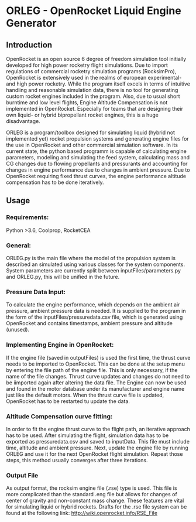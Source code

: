 # ORLEG - OpenRocket Liquid Engine Generator

## Introduction
OpenRocket is an open source 6 degree of freedom simulation tool initially developed for high power rocketry flight simulations. Due to import regulations of commercial rocketry simulation programs (RocksimPro), OpenRocket is extensively used in the realms of european experimental- and high power rocketry. While the program itself excels in terms of intuitive handling and reasonable simulation data, there is no tool for generating custom rocket engines included in the program. Also, due to usual short burntime and low level flights, Engine Altitude Compensation is not implemented in OpenRocket. Especially for teams that are designing their own liquid- or hybrid bipropellant rocket engines, this is a huge disadvantage.

ORLEG is a program/toolbox designed for simulating liquid (hybrid not implemented yet) rocket propulsion systems and generating engine files for the use in OpenRocket and other commercial simulation software. In its current state, the python based programm is capable of calculating engine parameters, modeling and simulating the feed system, calculating mass and CG changes due to flowing propellants and pressurants and accounting for changes in engine performance due to changes in ambient pressure. Due to OpenRocket requiring fixed thrust curves, the engine performance altitude compensation has to be done iteratively.

## Usage

### Requirements:
Python >3.6, Coolprop, RocketCEA

### General:
ORLEG.py is the main file where the model of the propulsion system is described an simulated using various classes for the system components.
System parameters are currently split between inputFiles/parameters.py and ORLEG.py, this will be unified in the future.

### Pressure Data Input:
To calculate the engine performance, which depends on the ambient air pressure, ambient pressure data is needed.
It is supplied to the program in the form of the inputFiles/pressuredata.csv file, which is generated using OpenRocket and contains timestamps, ambient pressure and altitude (unused).

### Implementing Engine in OpenRocket:
If the engine file (saved in outputFiles) is used the first time, the thrust curve needs to be imported to OpenRocket.
This can be done at the setup menu by entering the file path of the engine file.
This is only necessary, if the name of the file changes.
Thrust curve updates and changes do not need to be iimported again after altering the data file.
The Engine can now be used and found in the motor database under its manufacturer and engine name just like the default motors.
When the thrust curve file is updated, OpenRocket has to be restarted tu update the data.

### Altitude Compensation curve fitting:
In order to fit the engine thrust curve to the flight path, an iterative approach has to be used.
After simulating the flight, simulation data has to be exported as pressuredata.csv and saved to inputData.
This file must include time, altitude and ambient pressure.
Next, update the engine file by running ORLEG and use it for the next OpenRocket flight simulation.
Repeat those steps, this method usually converges after three iterations.

### Output File
As output format, the rocksim engine file (.rse) type is used.
This file is more complicated than the standard .eng file but allows for changes of center of gravity and non-constant mass change.
These features are vital for simulating liquid or hybrid rockets.
Drafts for the .rse file system can be found at the following link: http://wiki.openrocket.info/RSE_File
